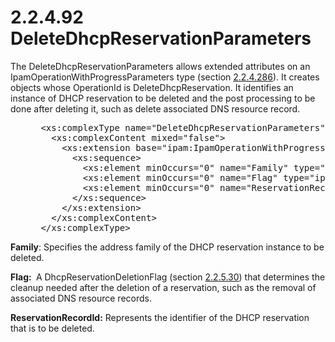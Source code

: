 <html dir="LTR" xmlns:mshelp="http://msdn.microsoft.com/mshelp" xmlns:ddue="http://ddue.schemas.microsoft.com/authoring/2003/5" xmlns:xlink="http://www.w3.org/1999/xlink" xmlns:tool="http://www.microsoft.com/tooltip">
 <body>
 <div id="header">
 <h1 class="heading">2.2.4.92 DeleteDhcpReservationParameters</h1>
 </div>
 <div id="mainSection">
 <div id="mainBody">
 <div id="allHistory" class="saveHistory"></div>
 <div id="sectionSection0" class="section" name="collapseableSection">
 

<p>The DeleteDhcpReservationParameters allows extended
attributes on an IpamOperationWithProgressParameters type (section <a href="99fc6063-33f2-47ef-8db7-91d89369e3dc.md">2.2.4.286</a>). It creates
objects whose OperationId is DeleteDhcpReservation. It identifies an instance
of DHCP reservation to be deleted and the post processing to be done after
deleting it, such as delete associated DNS resource record.</p>

<dl>
<dd>
<div><pre> &lt;xs:complexType name=&quot;DeleteDhcpReservationParameters&quot;&gt;
   &lt;xs:complexContent mixed=&quot;false&quot;&gt;
     &lt;xs:extension base=&quot;ipam:IpamOperationWithProgressParameters&quot;&gt;
       &lt;xs:sequence&gt;
         &lt;xs:element minOccurs=&quot;0&quot; name=&quot;Family&quot; type=&quot;syssock:AddressFamily&quot; /&gt;
         &lt;xs:element minOccurs=&quot;0&quot; name=&quot;Flag&quot; type=&quot;ipam:DhcpReservationDeletionFlag&quot; /&gt;
         &lt;xs:element minOccurs=&quot;0&quot; name=&quot;ReservationRecordId&quot; type=&quot;xsd:long&quot; /&gt;
       &lt;/xs:sequence&gt;
     &lt;/xs:extension&gt;
   &lt;/xs:complexContent&gt;
 &lt;/xs:complexType&gt;
</pre></div>
</dd></dl>

<p><b>Family</b>: Specifies the address family of the
DHCP reservation instance to be deleted.</p>

<p><b>Flag: </b> A DhcpReservationDeletionFlag (section <a href="b75720f2-1afa-4f26-80f6-b471a55455ff.md">2.2.5.30</a>) that determines
the cleanup needed after the deletion of a reservation, such as the removal of
associated DNS resource records.</p>

<p><b>ReservationRecordId:</b> Represents the identifier
of the DHCP reservation that is to be deleted.</p>


 </div>
 </div>
 </div>
 </body>
</html>